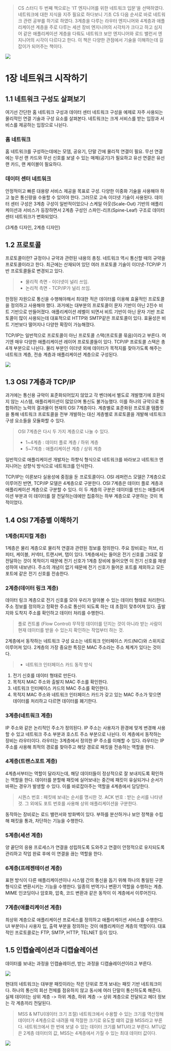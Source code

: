 > CS 스터디 두 번째 책으로는 'IT 엔지니어를 위한 네트워크 입문'을 선택하였다. 네트워크에 대한 지식을 지주 필요로 하다보니 기초 CS 다음 순서로 바로 네트워크 관련 공부를 하기로 하였다. 3계층을 다루는 라우터 엔지니어와 4계층과 애플리케이션 계층을 주로 다루는 세션 장비 엔지니어의 시각차가 크다고 하고 심지어 같은 애플리케이션 게층을 다뤄도 네트워크 보안 엔지니어와 로드 밸런서 엔지니어의 시각이 다르다고 한다. 이 책은 다양한 관점에서 기술을 이해하는데 길잡이가 되어주는 책이다.

![](https://velog.velcdn.com/images/krylo71911/post/1c4f0475-482d-450f-8bd6-f3f73c948b8d/image.jpeg)

# 1장 네트워크 시작하기
## 1.1 네트워크 구성도 살펴보기
여기선 간단한 홈 네트워크 구성과 데이터 센터 네트워크 구성을 예제로 자주 사용되는 물리적인 연결 기술과 구성 요소를 살펴본다. 
네트워크는 크게 서비스를 받는 입장과 서비스를 제공하는 입장으로 나뉜다.

### 홈 네트워크
홈 네트워크를 구성하는데에는 모뎀, 공유기, 단말 간에 물리적 연결이 필요. 무선 연결에는 무선 랜 카드와 무선 신호를 보낼 수 있는 매체(공기)가 필요하고 유선 연결은 유선 랜 카드, 랜 케이블이 필요하다. 

### 데이터 센터 네트워크
안정적이고 빠른 대용량 서비스 제공을 목표로 구성. 다양한 이중화 기술을 사용해야 하고 높은 통신량을 수용할 수 있어야 한다. 그러므로 고속 이더넷 기술이 사용된다. 데이터 센터 구성은 3계층 구성이 일반적이었으나 스케일 아웃(Scale-Out) 기반의 애플리케이션과 서비스가 등장하면서 2계층 구성인 스파인-리프(Spine-Leaf) 구조로 데이터 센터 네트워크가 변화되었다.

(3계층 디자인, 2계층 디자인)

## 1.2 프로토콜
프로토콜이란? 규정이나 규약과 관련된 내용의 총칭. 네트워크 역시 통신할 때의 규약을 프로토콜이라고 한다. 최근에는 산재되어 있던 여러 프로토콜 기술이 이더넷-TCP/IP 기반 프로토콜들로 변경되고 있다. 
> - 물리적 측면 - 이더넷이 널리 쓰임.
> - 논리적 측면 - TCP/IP가 널리 쓰임.

한정된 자원으로 통신을 수행해야해서 최대한 적은 데이터를 이용해 효율적인 프로토콜을 정의하고 사용해야 했다. 과거에는 대부분의 프로토콜이 문자 기반이 아닌 2진수 비트 기반으로 만들어졌다. 애플리케이션 레벨이 되면서 비트 기반이 아닌 문자 기반 프로토콜이 많이 사용되는데 대표적으로 HTTP와 SMTP같은 프로토콜이 있다. 효율성은 비트 기반보다 떨어지나 다양한 확장이 가능해졌다. 

TCP/IP는 일반적으로 프로토콜이 아닌 프로토콜 스택(프로토콜 묶음)이라고 부른다. 여기엔 매우 다양한 애플리케이션 레이어 프로토콜들이 있다. TCP/IP 프로토콜 스택은 총 4개 부분으로 나뉜다. 물리 부분인 이더넷 외에 데이터가 목적지를 찾아가도록 해주는 네트워크 계층, 전송 계층과 애플리케이션 계층으로 구성된다. 

![](https://velog.velcdn.com/images/krylo71911/post/09b0cd86-6831-48df-aa64-5e060eeef731/image.png)

## 1.3 OSI 7계층과 TCP/IP
과거에는 통신용 규악이 표준화되어있지 않았고 각 벤더에서 별도로 개발했기에 호환되지 않는 시스템, 애플리케이션이 많았으며 통신도 불가능했다. 이를 하나의 규약으로 통합하려는 노력의 결과물이 현재의 OSI 7계층이다. 계층별로 표준화된 프로토콜 템플릿을 통해 네트워크 프로토콜을 전부 개발하는 대신 게층별로 프로토콜을 개발해 네트워크 구셩 요소들을 모듈화할 수 있다. 

> OSI 7계층은 다시 두 가지 계층으로 나눌 수 있다.
> - 1~4계층 : 데이터 플로 계층 / 하위 계층
> - 5~7계층 : 애플리케이션 계층 / 상위 계층

일반적으로 애플리케이션 개발자는 하향식 형식으로 네트워크를 바라보고 네트워크 엔지니어는 상향식 방식으로 네트워크를 인식한다.

TCP/IP는 이론보다 실용성에 중점을 둔 프로토콜이다. OSI 레퍼런스 모델은 7계층으로 이루어진 반면, TCP/IP 모델은 4계층으로 구분한다. OSI 7계층은 데이터 플로 계층과 애플리케이션 계층으로 구분할 수 있다. 이 두 계층의 구분은 데이터를 만드는 애플리케이션 부분과 이 데이터를 잘 전달하는데에만 집중하는 하부 계층으로 구분하는 것이 목적이었다. 

## 1.4 OSI 7계층별 이해하기
### 1계층(피지컬 계층)
1계층은 물리 계층으로 물리적 연결과 관련된 정보를 정의한다. 주요 장비로는 허브, 리피터, 케이블, 커넥터, 트랜시버, 탭이 있다. 1계층에서는 들어온 전기 신호를 그대로 잘 전달하는 것이 목적이기 때문에 전기 신호가 1계층 장비에 들어오면 이 전기 신호를 재생성하여 내보낸다. 주소의 개념이 없기 때문에 전기 신호가 들어온 포트를 제외하고 모든 포트에 같은 전기 신호를 전송한다. 
### 2계층(데이터 링크 계층)
데이터 링크 계층으로 전기 신호를 모아 우리가 알아볼 수 있는 데이터 형태로 처리한다. 주소 정보를 정의하고 정확한 주소로 통신이 되도록 하는 데 초점이 맞추어져 있다. 출발지와 도착지 주소를 확인하고 데이터 처리를 수행한다.
> 플로 컨트롤 (Flow Control)
무작정 데이터를 던지는 것이 아니라 받는 사람이 현재 데이터를 받을 수 있는지 확인하는 작업부터 하는 것.

2계층에서 동작하는 네트워크 구성 요소는 네트워크 인터페이스 카드(NIC)와 스위치로 이루어져 있다.
2계층의 가장 중요한 특징은 MAC 주소라는 주소 체계가 있다는 것이다. 
> - 네트워크 인터페이스 카드 동작 방식
1. 전기 신호를 데이터 형태로 만든다.
2. 목적지  MAC 주소와 출발지  MAC 주소를 확인한다.
3. 네트워크 인터페이스 카드의 MAC 주소를 확인한다.
4. 목적지 MAC 주소와 네트워크 인터페이스 카드가 갖고 있는 MAC 주소가 맞으면 데이터를 처리하고 다르면 데이터를 폐기한다.

### 3계층(네트워크 계층)
IP 주소와 같은 논리적인 주소가 정의된다. IP 주소는 사용자가 환경에 맞게 변경해 사용할 수 있고 네트워크 주소 부분과 호스트 주소 부분으로 나뉜다. 이 계층에서 동작하는 장비는 라우터이다. 라우터는 3계층에서 정의한 IP 주소를 이해할 수 있다. 라우터는 IP 주소를 사용해 최적의 경로를 찾아주고 해당 경로로 패킷을 전송하는 역할을 한다.

### 4계층(트랜스포트 계층)
4계층서부터는 역할이 달라지는데, 해당 데이터들이 정상적으로 잘 보내지도록 확인하는 역할을 한다. 데이터를 분할해 패킷에 실어보내는 중간에 패킷이 유실되거나 순서가 바뀌는 경우가 발생할 수 있다. 이를 바로잡아주는 역할을 4계층에서 담당한다. 
> 시퀀스 번호 : 패킷에 보내는 순서를 명시한 것.
> ACK 번호 : 받는 순서를 나타낸 것.
그 외에도 포트 번호를 사용해 상위 애플리케이션을 구분한다.

동작하는 장비로는 로드 밸런서와 방화벽이 있다. 부하를 분산하거나 보안 정책을 수립해 패킷을 통과, 차단하는 기능을 수행한다.

### 5계층(세션 계층)
양 끝단의 응용 프로세스가 연결을 성립하도록 도와주고 연결이 안정적으로 유지되도록 관리하고 작업 완료 후에 이 연결을 끊는 역할을 한다.

### 6계층(프레젠테이션 계층)
표현 방식이 다른 애플리케이션이나 시스템 간의 통신을 돕기 위해 하나의 통일된 구문 형식으로 변환시키는 기능을 수행한다. 일종의 번역기나 변환기 역할을 수행하는 계층. MIME 인코딩이나 암호화, 압축, 코드 변환과 같은 동작이 이 계층에서 이루어진다.

### 7계층(애플리케이션 계층)
최상위 계층으로 애플리케이션 프로세스를 정의하고 애플리케이션 서비스를 수행한다. UI 부분이나 사용자 입, 출력 부분을 정의하는 것이 애플리케이션 계층의 역할이다. 대표적인 프로토콜로는 FTP, SMTP, HTTP, TELNET 등이 있다.

## 1.5 인캡슐레이션과 디캡슐레이션
데이터를 보내는 과정을 인캡슐레이션, 받는 과정을 디캡슐레이션이라고 부른다. 

![](https://velog.velcdn.com/images/krylo71911/post/84ae64d7-db9d-41c3-b18e-dcf445fbc064/image.png)

현대의 네트워크는 대부분 패킷이라는 작은 단위로 쪼개 보내는 패킷 기반 네트워크이다. 하나의 통신의 회선 전체를 점유하지 않고 동시에 여러 단말이 통신하도록 해준다. 
실제 데이터는 상위 계층 -> 하위 계층, 하위 계층 -> 상위 계층으로 전달되고 헤더 정보는 각 계층끼리 전달된다. 

> MSS & MTU(데이터 크기 조절)
네트워크에서 수용할 수 있는 크기를 역산정해 데이터가 4계층으로 내려올 때 적절한 크기로 유도할 떄의 값을 MSS라고 부른다. 네트워크에서 한 번에 보낼 수 있는 데이터 크기를 MTU라고 부른다. MTU값은 2계층 데이터의 값, MSS는 4계층에서 가질 수 있는 최대 데이터 값이다. 

![](https://velog.velcdn.com/images/krylo71911/post/ccdb22ab-5cfe-46db-a576-f326c2454015/image.png)
